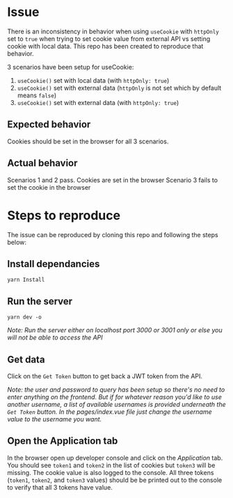 # Issue
There is an inconsistency in behavior when using `useCookie` with `httpOnly` set to `true` when trying to set cookie value from external API vs setting cookie with local data.
This repo has been created to reproduce that behavior.

3 scenarios have been setup for useCookie:
1. `useCookie()` set with local data (with `httpOnly: true`)
2. `useCookie()` set with external data (`httpOnly` is not set which by default means `false`)
3. `useCookie()` set with external data (with `httpOnly: true`)

## Expected behavior
Cookies should be set in the browser for all 3 scenarios.

## Actual behavior
Scenarios 1 and 2 pass. Cookies are set in the browser
Scenario 3 fails to set the cookie in the browser


# Steps to reproduce
The issue can be reproduced by cloning this repo and following the steps below:

## Install dependancies
```
yarn Install
```

## Run the server
```
yarn dev -o
```
*Note: Run the server either on localhost port 3000 or 3001 only or else you will not be able to access the API*

## Get data
Click on the `Get Token` button to get back a JWT token from the API.

*Note: the user and password to query has been setup so there's no need to enter anything on the frontend. But if for whatever reason you'd like to use another username, a list of available usernames is provided underneath the `Get Token` button. In the pages/index.vue file just change the username value to the username you want.*

## Open the Application tab
In the browser open up developer console and click on the *Application* tab. You should see `token1` and `token2` in the list of cookies but `token3` will be missing.
The cookie value is also logged to the console. All three tokens (`token1`, `token2`, and `token3` values) should be be printed out to the console to verify that all 3 tokens have value.